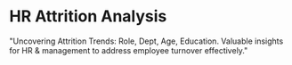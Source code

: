 # HR Attrition Analysis
 "Uncovering Attrition Trends: Role, Dept, Age, Education. Valuable insights for HR & management to address employee turnover effectively."
